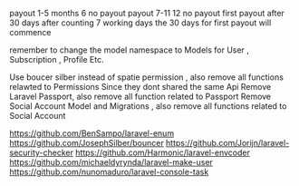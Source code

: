 payout 1-5 months
6 no payout
payout 7-11
12 no payout
first payout after 30 days
after counting 7 working days the 30 days for first payout will commence

remember to change the model namespace to
Models
for User , Subscription , Profile Etc.

Use boucer silber instead of spatie permission , also remove all functions relawted to Permissions Since they dont shared the same Api
Remove Laravel Passport, also remove all function related to Passport
Remove Social Account Model and Migrations , also remove all functions related to Social Account

https://github.com/BenSampo/laravel-enum
https://github.com/JosephSilber/bouncer
https://github.com/Jorijn/laravel-security-checker
https://github.com/Harmonic/laravel-envcoder
https://github.com/michaeldyrynda/laravel-make-user
https://github.com/nunomaduro/laravel-console-task
